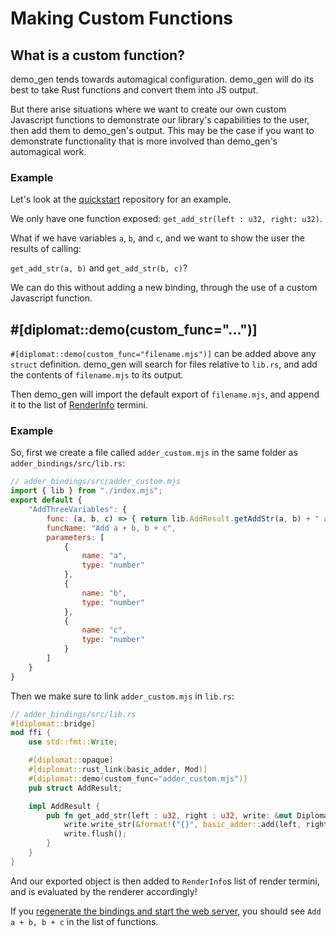 # Making Custom Functions

## What is a custom function?

demo_gen tends towards automagical configuration. demo_gen will do its best to take Rust functions and convert them into JS output.

But there arise situations where we want to create our own custom Javascript functions to demonstrate our library's capabilities to the user, then add them to demo_gen's output. This may be the case if you want to demonstrate functionality that is more involved than demo_gen's automagical work.

### Example
Let's look at the [quickstart](quickstart.md) repository for an example.

We only have one function exposed: `get_add_str(left : u32, right: u32)`.

What if we have variables `a`, `b`, and `c`, and we want to show the user the results of calling:

`get_add_str(a, b)` and `get_add_str(b, c)`?

We can do this without adding a new binding, through the use of a custom Javascript function.

## \#\[diplomat::demo(custom_func="...")\]

`#[diplomat::demo(custom_func="filename.mjs")]` can be added above any `struct` definition. demo_gen will search for files relative to `lib.rs`, and add the contents of `filename.mjs` to its output.

Then demo_gen will import the default export of `filename.mjs`, and append it to the list of [RenderInfo](https://github.com/rust-diplomat/diplomat/blob/main/docs/demo_gen.md#step-two-constructing-renderinfo) termini.

### Example
So, first we create a file called `adder_custom.mjs` in the same folder as `adder_bindings/src/lib.rs`:

```js
// adder_bindings/src/adder_custom.mjs
import { lib } from "./index.mjs";
export default {
    "AddThreeVariables": {
        func: (a, b, c) => { return lib.AddResult.getAddStr(a, b) + " and " + lib.AddResult.getAddStr(b, c); },
        funcName: "Add a + b, b + c",
        parameters: [
            {
                name: "a",
                type: "number"
            },
            {
                name: "b",
                type: "number"
            },
            {
                name: "c",
                type: "number"
            }
        ]
    }
}
```

Then we make sure to link `adder_custom.mjs` in `lib.rs`:

```rs
// adder_bindings/src/lib.rs
#[diplomat::bridge]
mod ffi {
    use std::fmt::Write;

	#[diplomat::opaque]
	#[diplomat::rust_link(basic_adder, Mod)]
    #[diplomat::demo(custom_func="adder_custom.mjs")]
	pub struct AddResult;

	impl AddResult {
		pub fn get_add_str(left : u32, right : u32, write: &mut DiplomatWrite) {
			write.write_str(&format!("{}", basic_adder::add(left, right))).unwrap();
			write.flush();
		}
	}
}
```

And our exported object is then added to `RenderInfo`s list of render termini, and is evaluated by the renderer accordingly!

If you [regenerate the bindings and start the web server](https://rust-diplomat.github.io/diplomat/demo_gen/quickstart.html#getting-started), you should see `Add a + b, b + c` in the list of functions.